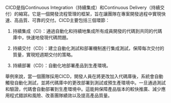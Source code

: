 

CICD是指Continuous Integration（持續集成）和Continuous Delivery（持續交付）的縮寫。它是一個開發流程管理的框架，旨在讓團隊在專案開發過程中實現快速、高品質、可靠的交付。CICD主要包括三個環節：

1. 持續集成（CI）：通過自動化和持續地集成所有成員開發的代碼到共同的代碼庫中，快速地發現代碼問題。

2. 持續交付（CD）：建立自動化測試和部署機制進行集成測試，保障每次交付的質量，實現短週期交付的策略。

3. 持續部署（CD）：自動化地部署產品到生產環境。

舉例來說，當一個團隊採用CICD，開發人員在將更改加入代碼庫後，系統會自動觸發自動化測試，並將代碼庫中的更改部署到測試或預生產環境中。一旦通過測試和驗證，代碼會自動部署到生產環境中。這能夠保障產品版本的較快推廣、減少應用程式錯誤和風險、改善團隊績效以及提高產品質量。